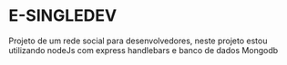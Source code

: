 # E-SINGLEDEV

Projeto de um rede social para desenvolvedores, neste projeto estou utilizando nodeJs com express handlebars e banco de dados Mongodb

